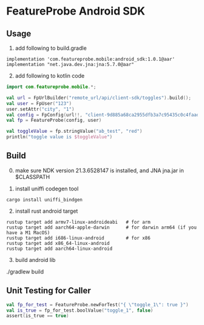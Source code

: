 # FeatureProbe Android SDK

## Usage

1. add following to build.gradle

```console
implementation 'com.featureprobe.mobile:android_sdk:1.0.1@aar'
implementation "net.java.dev.jna:jna:5.7.0@aar"
```

2. add following to kotlin code

```kotlin
import com.featureprobe.mobile.*;

val url = FpUrlBuilder("remote_url/api/client-sdk/toggles").build();
val user = FpUser("123")
user.setAttr("city", "1")
val config = FpConfig(url!!, "client-9d885a68ca2955dfb3a7c95435c0c4faad70b50d", 10u, true)
val fp = FeatureProbe(config, user)

val toggleValue = fp.stringValue("ab_test", "red")
println("toggle value is $toggleValue")

```


## Build

0. make sure NDK version 21.3.6528147 is installed, and JNA jna.jar in $CLASSPATH

1. install uniffi codegen tool

`cargo install uniffi_bindgen`

2. install rust android target

```console
rustup target add armv7-linux-androideabi   # for arm
rustup target add aarch64-apple-darwin      # for darwin arm64 (if you have a M1 MacOS)
rustup target add i686-linux-android        # for x86
rustup target add x86_64-linux-android
rustup target add aarch64-linux-android
```

3. build android lib

./gradlew build  

## Unit Testing for Caller

```kotlin
val fp_for_test = FeatureProbe.newForTest("{ \"toggle_1\": true }")
val is_true = fp_for_test.boolValue("toggle_1", false)
assert(is_true == true)
```